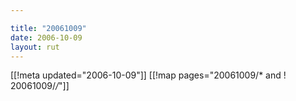 ```yaml
---

title: "20061009"
date: 2006-10-09
layout: rut
---
```


[[!meta updated="2006-10-09"]]
[[!map pages="20061009/* and ! 20061009/*/*"]]
